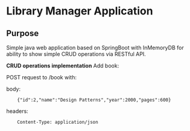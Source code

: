 # Library Manager Application

## Purpose
Simple java web application based on SpringBoot with InMemoryDB for ability to show simple CRUD operations via RESTful API.

**CRUD operations implementation**
Add book:

POST request to /book with:

body:
```
    {"id":2,"name":"Design Patterns","year":2000,"pages":600}
```
headers:
```
    Content-Type: application/json
```    



    
 